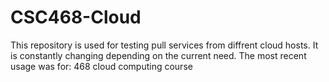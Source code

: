 # CSC468-Cloud

This repository is used for testing pull services from diffrent cloud hosts. It is constantly changing depending on the current need. The most recent usage was for:
468 cloud computing course 
